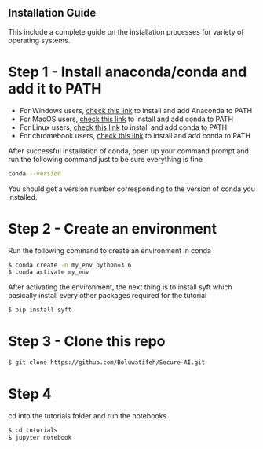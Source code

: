 ## Installation Guide 

This include a complete guide on the installation processes for variety of operating systems. 

# Step 1 - Install anaconda/conda and add it to PATH
- For Windows users, [check this link](https://www.datacamp.com/community/tutorials/installing-anaconda-windows) to install and add Anaconda to PATH
- For MacOS users,  [check this link](https://conda.io/projects/conda/en/latest/user-guide/install/macos.html) to install and add conda to PATH
- For Linux users, [check this link](https://conda.io/projects/conda/en/latest/user-guide/install/linux.html) to install and add conda to PATH
- For chromebook users, [check this link](https://boluwatife.hashnode.dev/how-to-install-and-run-a-jupyter-notebook-on-chromebooks) to install and add conda to PATH

After successful installation of conda, open up your command prompt and run the following command just to be sure everything is fine
```bash
conda --version
```
You should get a version number corresponding to the version of conda you installed. 

# Step 2 - Create an environment 
Run the following command to create an environment in conda
```bash
$ conda create -n my_env python=3.6
$ conda activate my_env 
```
After activating the environment, the next thing is to install syft which basically install every other packages required for the tutorial
```bash
$ pip install syft
```

# Step 3 - Clone this repo 
```bash
$ git clone https://github.com/Boluwatifeh/Secure-AI.git
```

# Step 4
cd into the tutorials folder and run the notebooks
```bash
$ cd tutorials
$ jupyter notebook
```
